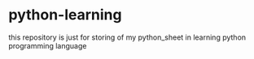 # python-learning
this repository is just for storing of my python_sheet in learning python programming language
